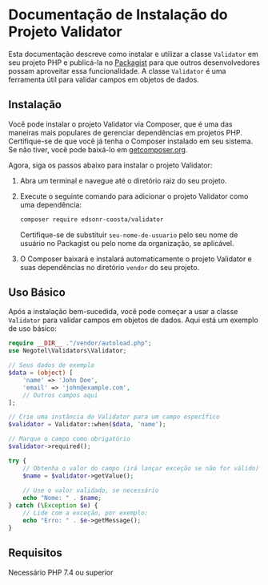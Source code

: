 # Documentação de Instalação do Projeto Validator

Esta documentação descreve como instalar e utilizar a classe `Validator` em seu projeto PHP e publicá-la no [Packagist](https://packagist.org/) para que outros desenvolvedores possam aproveitar essa funcionalidade. A classe `Validator` é uma ferramenta útil para validar campos em objetos de dados.

## Instalação

Você pode instalar o projeto Validator via Composer, que é uma das maneiras mais populares de gerenciar dependências em projetos PHP. Certifique-se de que você já tenha o Composer instalado em seu sistema. Se não tiver, você pode baixá-lo em [getcomposer.org](https://getcomposer.org/).

Agora, siga os passos abaixo para instalar o projeto Validator:

1. Abra um terminal e navegue até o diretório raiz do seu projeto.

2. Execute o seguinte comando para adicionar o projeto Validator como uma dependência:

   ```bash
   composer require edsonr-coosta/validator
   ```

   Certifique-se de substituir `seu-nome-de-usuario` pelo seu nome de usuário no Packagist ou pelo nome da organização, se aplicável.

3. O Composer baixará e instalará automaticamente o projeto Validator e suas dependências no diretório `vendor` do seu projeto.

## Uso Básico

Após a instalação bem-sucedida, você pode começar a usar a classe `Validator` para validar campos em objetos de dados. Aqui está um exemplo de uso básico:

```php
require __DIR__ ."/vendor/autoload.php";
use Negotel\Validators\Validator;

// Seus dados de exemplo
$data = (object) [
    'name' => 'John Doe',
    'email' => 'john@example.com',
    // Outros campos aqui
];

// Crie uma instância do Validator para um campo específico
$validator = Validator::when($data, 'name');

// Marque o campo como obrigatório
$validator->required();

try {
    // Obtenha o valor do campo (irá lançar exceção se não for válido)
    $name = $validator->getValue();
    
    // Use o valor validado, se necessário
    echo "Nome: " . $name;
} catch (\Exception $e) {
    // Lide com a exceção, por exemplo:
    echo "Erro: " . $e->getMessage();
}
```

## Requisitos
Necessário PHP 7.4 ou superior
